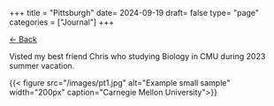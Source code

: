 +++
title = "Pittsburgh"
date= 2024-09-19
draft= false
type= "page"
categories = ["Journal"]
+++

[← Back](/journals/us/)

Visted my best friend Chris who studying Biology in CMU during 2023 summer vacation.

{{< figure src="/images/pt1.jpg" alt="Example small sample" width="200px" caption="Carnegie Mellon University">}}

